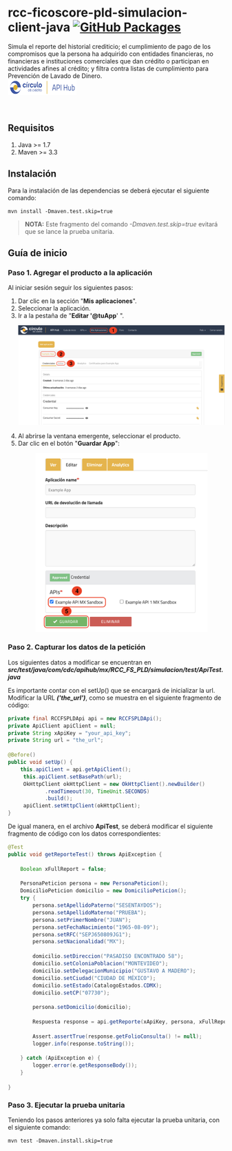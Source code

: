 # rcc-ficoscore-pld-simulacion-client-java [![GitHub Packages](https://img.shields.io/badge/Maven&nbsp;package-Last&nbsp;version-lemon)](https://github.com/orgs/APIHub-CdC/packages?repo_name=rcc-ficoscore-pld-simulacion-client-java) 

Simula el reporte del historial crediticio; el cumplimiento de pago de los compromisos que la persona ha adquirido con entidades financieras, no financieras e instituciones comerciales que dan crédito o participan en actividades afines al crédito; y filtra contra listas de cumplimiento para Prevención de Lavado de Dinero. <br/><img src='https://github.com/APIHub-CdC/imagenes-cdc/blob/master/circulo_de_credito-apihub.png' height='37' width='160'/></p><br/>

## Requisitos

1. Java >= 1.7
2. Maven >= 3.3

## Instalación

Para la instalación de las dependencias se deberá ejecutar el siguiente comando:

```shell
mvn install -Dmaven.test.skip=true
```

> **NOTA:** Este fragmento del comando *-Dmaven.test.skip=true* evitará que se lance la prueba unitaria.


## Guía de inicio

### Paso 1. Agregar el producto a la aplicación

Al iniciar sesión seguir los siguientes pasos:

 1. Dar clic en la sección "**Mis aplicaciones**".
 2. Seleccionar la aplicación.
 3. Ir a la pestaña de "**Editar '@tuApp**' ".
    <p align="center">
      <img src="https://github.com/APIHub-CdC/imagenes-cdc/blob/master/edit_applications.jpg" width="900">
    </p>
 4. Al abrirse la ventana emergente, seleccionar el producto.
 5. Dar clic en el botón "**Guardar App**":
    <p align="center">
      <img src="https://github.com/APIHub-CdC/imagenes-cdc/blob/master/selected_product.jpg" width="400">
    </p>

### Paso 2. Capturar los datos de la petición

Los siguientes datos a modificar se encuentran en ***src/test/java/com/cdc/apihub/mx/RCC_FS_PLD/simulacion/test/ApiTest.java***

Es importante contar con el setUp() que se encargará de inicializar la url. Modificar la URL ***('the_url')***, como se muestra en el siguiente fragmento de código:

```java
private final RCCFSPLDApi api = new RCCFSPLDApi();
private ApiClient apiClient = null;
private String xApiKey = "your_api_key";
private String url = "the_url";

@Before()
public void setUp() {
    this.apiClient = api.getApiClient();
     this.apiClient.setBasePath(url);
     OkHttpClient okHttpClient = new OkHttpClient().newBuilder()
            .readTimeout(30, TimeUnit.SECONDS)
            .build();
     apiClient.setHttpClient(okHttpClient);
}
```

De igual manera, en el archivo **ApiTest**, se deberá modificar el siguiente fragmento de código con los datos correspondientes:

```java
@Test
public void getReporteTest() throws ApiException {

	Boolean xFullReport = false;

	PersonaPeticion persona = new PersonaPeticion();
	DomicilioPeticion domicilio = new DomicilioPeticion();
	try {
		persona.setApellidoPaterno("SESENTAYDOS");
		persona.setApellidoMaterno("PRUEBA");
		persona.setPrimerNombre("JUAN");
		persona.setFechaNacimiento("1965-08-09");
		persona.setRFC("SEPJ650809JG1");
		persona.setNacionalidad("MX");

		domicilio.setDireccion("PASADISO ENCONTRADO 58");
		domicilio.setColoniaPoblacion("MONTEVIDEO");
		domicilio.setDelegacionMunicipio("GUSTAVO A MADERO");
		domicilio.setCiudad("CIUDAD DE MÉXICO");
		domicilio.setEstado(CatalogoEstados.CDMX);
		domicilio.setCP("07730");

		persona.setDomicilio(domicilio);

		Respuesta response = api.getReporte(xApiKey, persona, xFullReport);

		Assert.assertTrue(response.getFolioConsulta() != null);
		logger.info(response.toString());

	} catch (ApiException e) {
		logger.error(e.getResponseBody());
	}

}
```

### Paso 3. Ejecutar la prueba unitaria

Teniendo los pasos anteriores ya solo falta ejecutar la prueba unitaria, con el siguiente comando:

```shell
mvn test -Dmaven.install.skip=true
```
